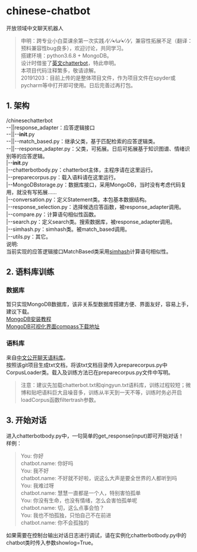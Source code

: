 # chinese-chatbot
开放领域中文聊天机器人


>申明：跨专业小白菜课余第一次实践 ⁄(⁄ ⁄•⁄ω⁄•⁄ ⁄)⁄，兼容性拓展不足（翻译：预料兼容性bug良多），欢迎讨论，共同学习。  
搭建环境：python3.6.8 + MongoDB。  
设计时借鉴了[英文chatterbot](https://github.com/gunthercox/ChatterBot)，特此申明。  
本项目代码注释繁多，敬请谅解。   
20191203：目前上传的是整体项目文件，作为项目文件在spyder或pycharm等中打开即可使用。日后完善过再打包。
 
## 1. 架构

/chinesechatterbot  
--||response_adapter：应答逻辑接口  
--||--__init__.py  
--||--match_based.py：继承父类，基于匹配检索的应答逻辑类。  
--||--response_adapter.py：父类，可拓展。日后可拓展基于知识图谱、情绪识别等的应答逻辑。  
|--__init__.py  
|--chatterbotbody.py：chatterbot主体，主程序请在这里运行。  
|--preparecorpus.py：载入语料请在这里运行。  
|--MongoDBstorage.py：数据库接口，采用MongoDB，当时没有考虑代码复用，就没有写拓展……  
|--conversation.py：定义Statement类。本包基本数据结构。  
|--response_selection.py：选择候选应答函数，被response_adapter调用。  
|--compare.py：计算语句相似性函数。  
|--search.py：定义search类。搜索数据库，被response_adapter调用。  
|--simhash.py：simhash类。被match_based调用。  
|--utils.py：其它。  
说明:  
当前实现的应答逻辑接口MatchBased类采用[simhash](https://blog.csdn.net/Daverain/article/details/80919418)计算语句相似性。


## 2. 语料库训练
### 数据库

暂只实现MongoDB数据库，该非关系型数据库搭建方便、界面友好，容易上手，建议下载。  
[MongoDB安装教程](https://www.runoob.com/mongodb/mongodb-window-install.html)  
[MongoDB可视化界面compass下载地址](https://www.mongodb.com/download-center/compass)  
### 语料库

来自[中文公开聊天语料库](https://github.com/codemayq/chinese_chatbot_corpus)。  
按照该git项目生成txt文档，将该txt文档目录传入preparecorpus.py中CorpusLoader类。载入及训练方法已在preparecorpus.py文件中写明。  
>注意：建议先加载chatterbot.txt和qingyun.txt语料库，训练过程较短；微博和贴吧语料巨大且噪音多，训练从半天到一天不等，训练时务必开启loadCorpus函数filtertrash参数。

## 3. 开始对话

进入chatterbotbody.py中，一句简单的get_response(input)即可开始对话！  
样例：  
>You: 你好  
chatbot.name: 你好吗  
You: 我不好  
chatbot.name: 不好就不好啦，说这么大声是要全世界的人都听到吗  
You: 我难过呀  
chatbot.name: 慧慧一直都是一个人，特别害怕孤单  
You: 你没有生命，也没有情绪，怎么会害怕孤单呢  
chatbot.name: 切，这么点事会怕？  
You: 我也不怕孤独，只怕自己不在前进  
chatbot.name: 你不会孤独的  

如果需要在控制台输出对话日志进行调试，请在实例化chatterbotbody.py中的chatbot类时传入参数showlog=True。
